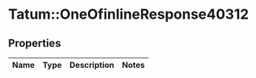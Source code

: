 # Tatum::OneOfinlineResponse40312

## Properties
Name | Type | Description | Notes
------------ | ------------- | ------------- | -------------

